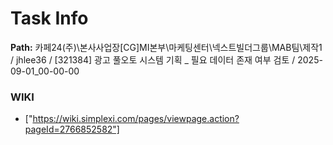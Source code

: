 # Task Info

**Path:** 카페24(주)\본사사업장\[CG]MI본부\마케팅센터\넥스트빌더그룹\MAB팀\제작1 / jhlee36 / [321384] 광고 풀오토 시스템 기획 _ 필요 데이터 존재 여부 검토 / 2025-09-01_00-00-00

### WIKI
- ["https://wiki.simplexi.com/pages/viewpage.action?pageId=2766852582"]

